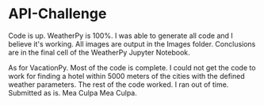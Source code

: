 # API-Challenge
Code is up. WeatherPy is 100%. I was able to generate all code and I believe it's working.
All images are output in the Images folder.
Conclusions are in the final cell of the WeatherPy Jupyter Notebook.

As for VacationPy. Most of the code is complete.
I could not get the code to work for finding a hotel within 5000 meters of the cities with the defined weather parameters. The rest of the code worked.
I ran out of time.
Submitted as is.
Mea Culpa Mea Culpa.
